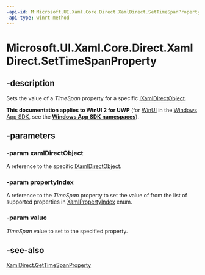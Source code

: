```yaml
---
-api-id: M:Microsoft.UI.Xaml.Core.Direct.XamlDirect.SetTimeSpanProperty(Microsoft.UI.Xaml.Core.Direct.IXamlDirectObject,Microsoft.UI.Xaml.Core.Direct.XamlPropertyIndex,Windows.Foundation.TimeSpan)
-api-type: winrt method
---
```


<!-- Method syntax.
public void XamlDirect.SetTimeSpanProperty(IXamlDirectObject xamlDirectObject, XamlPropertyIndex propertyIndex, TimeSpan value)
-->

# Microsoft.UI.Xaml.Core.Direct.XamlDirect.SetTimeSpanProperty

## -description
Sets the value of a _TimeSpan_ property for a specific [IXamlDirectObject](ixamldirectobject.md).

**This documentation applies to WinUI 2 for UWP** (for [WinUI](/windows/apps/winui/winui3/) in the [Windows App SDK](/windows/apps/windows-app-sdk/), see the **[Windows App SDK namespaces](/windows/windows-app-sdk/api/winrt/)**).

## -parameters
### -param xamlDirectObject
A reference to the specific [IXamlDirectObject](ixamldirectobject.md).

### -param propertyIndex
A reference to the _TimeSpan_ property to set the value of from the list of supported properties in [XamlPropertyIndex](xamlpropertyindex.md) enum.

### -param value
_TimeSpan_ value to set to the specified property.

## -see-also
[XamlDirect.GetTimeSpanProperty](xamldirect_gettimespanproperty_2041156632.md)
